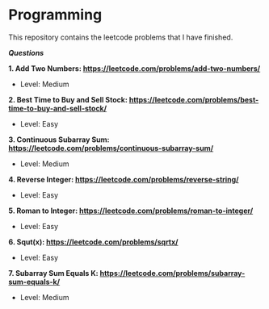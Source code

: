# Programming

This repository contains the leetcode problems that I have finished.


***Questions***

**1. Add Two Numbers: https://leetcode.com/problems/add-two-numbers/**

- Level: Medium


**2. Best Time to Buy and Sell Stock: https://leetcode.com/problems/best-time-to-buy-and-sell-stock/**

- Level: Easy


**3. Continuous Subarray Sum: https://leetcode.com/problems/continuous-subarray-sum/**

- Level: Medium


**4. Reverse Integer: https://leetcode.com/problems/reverse-string/**

- Level: Easy


**5. Roman to Integer: https://leetcode.com/problems/roman-to-integer/**

- Level: Easy


**6. Squt(x): https://leetcode.com/problems/sqrtx/**

- Level: Easy


**7. Subarray Sum Equals K: https://leetcode.com/problems/subarray-sum-equals-k/**

- Level: Medium
